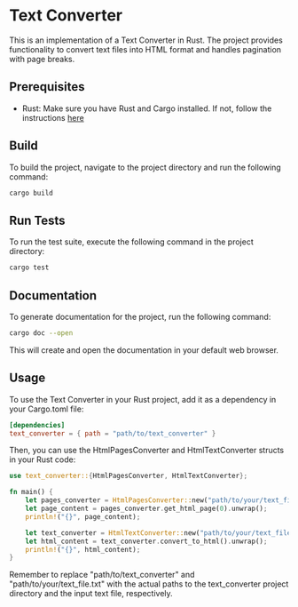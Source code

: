 # Text Converter
This is an implementation of a Text Converter in Rust. The project provides functionality to convert text files into HTML format and handles pagination with page breaks.

## Prerequisites
* Rust: Make sure you have Rust and Cargo installed. If not, follow the instructions [here](https://www.rust-lang.org/tools/install)

## Build
To build the project, navigate to the project directory and run the following command:

```sh
cargo build
```

## Run Tests
To run the test suite, execute the following command in the project directory:

```sh
cargo test
```

## Documentation
To generate documentation for the project, run the following command:

```sh
cargo doc --open
```

This will create and open the documentation in your default web browser.

## Usage
To use the Text Converter in your Rust project, add it as a dependency in your Cargo.toml file:

```toml
[dependencies]
text_converter = { path = "path/to/text_converter" }
```

Then, you can use the HtmlPagesConverter and HtmlTextConverter structs in your Rust code:

```rust
use text_converter::{HtmlPagesConverter, HtmlTextConverter};

fn main() {
    let pages_converter = HtmlPagesConverter::new("path/to/your/text_file.txt").unwrap();
    let page_content = pages_converter.get_html_page(0).unwrap();
    println!("{}", page_content);

    let text_converter = HtmlTextConverter::new("path/to/your/text_file.txt");
    let html_content = text_converter.convert_to_html().unwrap();
    println!("{}", html_content);
}
```

Remember to replace "path/to/text_converter" and "path/to/your/text_file.txt" with the actual paths to the text_converter project directory and the input text file, respectively.
